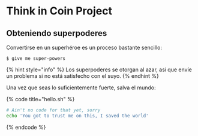 # Think in Coin Project

## Obteniendo superpoderes

Convertirse en un superhéroe es un proceso bastante sencillo:

```text
$ give me super-powers
```

{% hint style="info" %}
Los superpoderes se otorgan al azar, así que envíe un problema si no está satisfecho con el suyo.
{% endhint %}

Una vez que seas lo suficientemente fuerte, salva el mundo:

{% code title="hello.sh" %}
```bash
# Ain't no code for that yet, sorry
echo 'You got to trust me on this, I saved the world'
```
{% endcode %}

